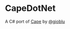 # CapeDotNet
A C# port of [Cape](https://github.com/gioblu/Cape) by [@gioblu](https://github.com/gioblu)
